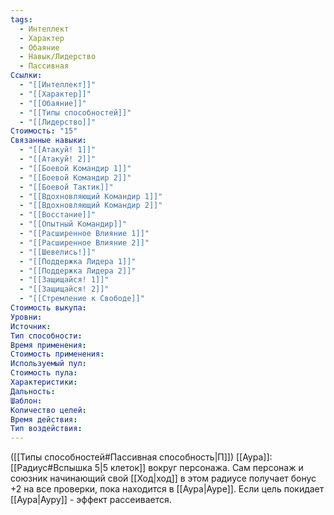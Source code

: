 ```yaml
---
tags:
  - Интеллект
  - Характер
  - Обаяние
  - Навык/Лидерство
  - Пассивная
Ссылки:
  - "[[Интеллект]]"
  - "[[Характер]]"
  - "[[Обаяние]]"
  - "[[Типы способностей]]"
  - "[[Лидерство]]"
Стоимость: "15"
Связанные навыки:
  - "[[Атакуй! 1]]"
  - "[[Атакуй! 2]]"
  - "[[Боевой Командир 1]]"
  - "[[Боевой Командир 2]]"
  - "[[Боевой Тактик]]"
  - "[[Вдохновляющий Командир 1]]"
  - "[[Вдохновляющий Командир 2]]"
  - "[[Восстание]]"
  - "[[Опытный Командир]]"
  - "[[Расширенное Влияние 1]]"
  - "[[Расширенное Влияние 2]]"
  - "[[Шевелись!]]"
  - "[[Поддержка Лидера 1]]"
  - "[[Поддержка Лидера 2]]"
  - "[[Защищайся! 1]]"
  - "[[Защищайся! 2]]"
  - "[[Стремление к Свободе]]"
Стоимость выкупа:
Уровни:
Источник:
Тип способности:
Время применения:
Стоимость применения:
Используемый пул:
Стоимость пула:
Характеристики:
Дальность:
Шаблон:
Количество целей:
Время действия:
Тип воздействия:
---
```

([[Типы способностей#Пассивная способность|П]]) [[Аура]]: [[Радиус#Вспышка 5|5 клеток]] вокруг персонажа. Сам персонаж и союзник начинающий свой [[Ход|ход]] в этом радиусе получает бонус +2 на все проверки, пока находится в [[Аура|Ауре]]. Если цель покидает [[Аура|Ауру]] - эффект рассеивается. 